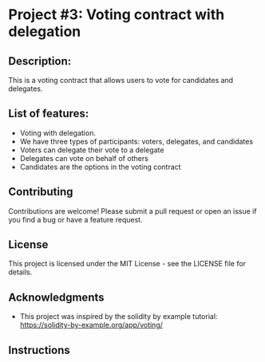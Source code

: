 # Project #3:  Voting contract with delegation

## Description:
This is a voting contract that allows users to vote for candidates and delegates.

## List of features:
- Voting with delegation.
- We have three types of participants: voters, delegates, and candidates
- Voters can delegate their vote to a delegate
- Delegates can vote on behalf of others
- Candidates are the options in the voting contract

## Contributing
Contributions are welcome! Please submit a pull request or open an issue if you find a bug or have a feature request.

## License
This project is licensed under the MIT License - see the LICENSE file for details.

## Acknowledgments
- This project was inspired by the solidity by example tutorial: https://solidity-by-example.org/app/voting/

## Instructions

